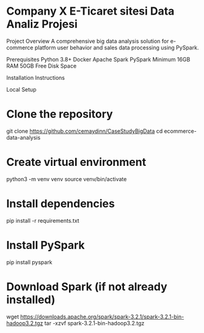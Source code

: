 # Company X E-Ticaret sitesi Data Analiz Projesi

Project Overview
A comprehensive big data analysis solution for e-commerce platform user behavior and sales data processing using PySpark.

Prerequisites
Python 3.8+
Docker
Apache Spark
PySpark
Minimum 16GB RAM
50GB Free Disk Space

Installation Instructions

Local Setup

# Clone the repository
git clone https://github.com/cemaydinn/CaseStudyBigData
cd ecommerce-data-analysis

# Create virtual environment
python3 -m venv venv
source venv/bin/activate

# Install dependencies
pip install -r requirements.txt

# Install PySpark
pip install pyspark

# Download Spark (if not already installed)
wget https://downloads.apache.org/spark/spark-3.2.1/spark-3.2.1-bin-hadoop3.2.tgz
tar -xzvf spark-3.2.1-bin-hadoop3.2.tgz
